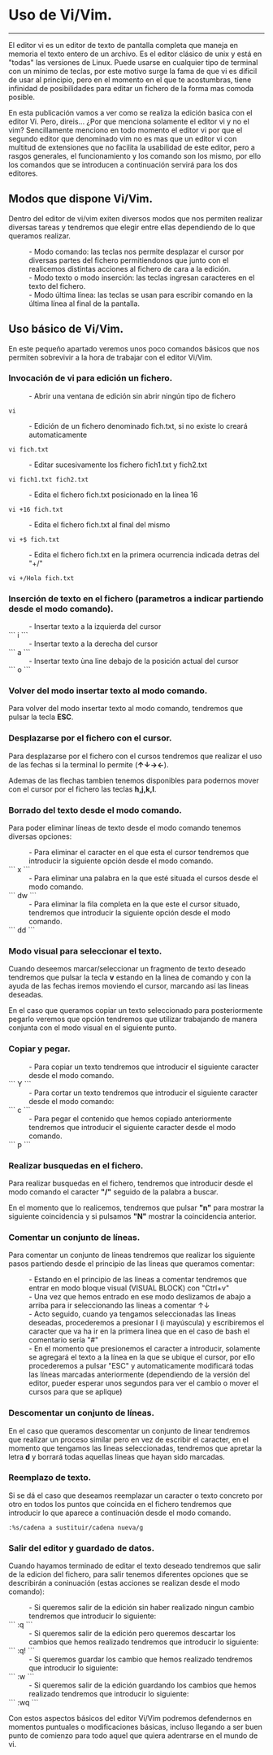 # [](#header-1)Uso de Vi/Vim.
***
El editor vi es un editor de texto de pantalla completa que maneja en memoria el texto entero de un archivo. Es el editor clásico de unix y está en "todas" las versiones de Linux. Puede usarse en cualquier tipo de terminal con un mínimo de teclas, por este motivo surge la fama de que vi es dificil de usar al principio, pero en el momento en el que te acostumbras, tiene infinidad de posibilidades para editar un fichero de la forma mas comoda posible.

En esta publicación vamos a ver como se realiza la edición basica con el editor Vi. Pero, direis...
¿Por que menciona solamente el editor vi y no el vim? Sencillamente menciono en todo momento el editor vi por que el segundo editor que denominado vim no es mas que un editor vi con multitud de extensiones que no facilita la usabilidad de este editor, pero a rasgos generales, el funcionamiento y los comando son los mismo, por ello los comandos que se introducen a continuación servirá para los dos editores.

## [](#header-2)Modos que dispone Vi/Vim.
Dentro del editor de vi/vim exiten diversos modos que nos permiten realizar diversas tareas y tendremos que elegir entre ellas dependiendo de lo que queramos realizar.

<dd> - Modo comando: las teclas nos permite desplazar el cursor por diversas partes del fichero permitiendonos que junto con el realicemos distintas acciones al fichero de cara a la edición.</dd>
<dd> - Modo texto o modo inserción: las teclas ingresan caracteres en el texto del fichero.</dd>
<dd> - Modo última línea: las teclas se usan para escribir comando en la última línea al final de la pantalla.</dd>

## [](#header-2)Uso básico de Vi/Vim.
En este pequeño apartado veremos unos poco comandos básicos que nos permiten sobrevivir a la hora de trabajar con el editor Vi/Vim.

### [](#header-3)Invocación de vi para edición un fichero.
<dd>- Abrir una ventana de edición sin abrir ningún tipo de fichero</dd>

```
vi
```

<dd>- Edición de un fichero denominado fich.txt, si no existe lo creará automaticamente</dd>

```
vi fich.txt
```

<dd>- Editar sucesivamente los fichero fich1.txt y fich2.txt</dd>

```
vi fich1.txt fich2.txt
```

<dd>- Edita el fichero fich.txt posicionado en la línea 16</dd>

```
vi +16 fich.txt
```

<dd>- Edita el fichero fich.txt al final del mismo</dd>

```
vi +$ fich.txt
```

<dd>- Edita el fichero fich.txt en la primera ocurrencia indicada detras del "+/"</dd>

```
vi +/Hola fich.txt
```

### [](#header-3)Inserción de texto en el fichero (parametros a indicar partiendo desde el modo comando).
<dd>- Insertar texto a la izquierda del cursor</dd>
```
i
```
<dd>- Insertar texto a la derecha del cursor</dd>
```
a
```
<dd>- Insertar texto ùna line debajo de la posición actual del cursor</dd>
```
o
```

### [](#header-3)Volver del modo insertar texto al modo comando.
Para volver del modo insertar texto al modo comando, tendremos que pulsar la tecla **ESC**.


### [](#header-3)Desplazarse por el fichero con el cursor.
Para desplazarse por el fichero con el cursos tendremos que realizar el uso de las fechas si la terminal lo permite (**↑↓→←**).

Ademas de las flechas tambien tenemos disponibles para podernos mover con el cursor por el fichero las teclas **h,j,k,l**.

### [](#header-3)Borrado del texto desde el modo comando.
Para poder eliminar líneas de texto desde el modo comando tenemos diversas opciones:
<dd>- Para eliminar el caracter en el que esta el cursor tendremos que introducir la siguiente opción desde el modo comando.</dd>
```
x
```
<dd>- Para eliminar una palabra en la que esté situada el cursos desde el modo comando.</dd>
```
dw
```
<dd>- Para eliminar la fila completa en la que este el cursor situado, tendremos que introducir la siguiente opción desde el modo comando.</dd>
```
dd
```

### [](#header-3)Modo visual para seleccionar el texto.
Cuando deseemos marcar/seleccionar un fragmento de texto deseado tendremos que pulsar la tecla **v** estando en la linea de comando y con la ayuda de las fechas iremos moviendo el cursor, marcando así las lineas deseadas.

En el caso que queramos copiar un texto seleccionado para posteriormente pegarlo veremos que opción tendremos que utilizar trabajando de manera conjunta con el modo visual en el siguiente punto.

### [](#header-3)Copiar y pegar.
<dd>- Para copiar un texto tendremos que introducir el siguiente caracter desde el modo comando.</dd>
```
Y
```
<dd>- Para cortar un texto tendremos que introducir el siguiente caracter desde el modo comando:</dd>
```
c
```
<dd>- Para pegar el contenido que hemos copiado anteriormente tendremos que introducir el siguiente caracter desde el modo comando.</dd>
```
p
```

### [](#header-3)Realizar busquedas en el fichero.
Para realizar busquedas en el fichero, tendremos que introducir desde el modo comando el caracter **"/"** seguido de la palabra a buscar.

En el momento que lo realicemos, tendremos que pulsar **"n"** para mostrar la siguiente coincidencia y si pulsamos **"N"** mostrar la coincidencia anterior.

### [](#header-3)Comentar un conjunto de líneas.
Para comentar un conjunto de líneas tendremos que realizar los siguiente pasos partiendo desde el principio de las lineas que queramos comentar:
<dd>- Estando en el principio de las lineas a comentar tendremos que entrar en modo bloque visual (VISUAL BLOCK) con "Ctrl+v"</dd>

<dd>- Una vez que hemos entrado en ese modo deslizamos de abajo a arriba para ir seleccionando las lineas a comentar ↑↓</dd>

<dd>- Acto seguido, cuando ya tengamos seleccionadas las lineas deseadas, procederemos a presionar I (i mayúscula) y escribiremos el caracter que va ha ir en la primera linea que en el caso de bash el comentario sería "#"</dd>

<dd>- En el momento que presionemos el caracter a introducir, solamente se agregará el texto a la línea en la que se ubique el cursor, por ello procederemos a pulsar "ESC" y automaticamente modificará todas las líneas marcadas anteriormente (dependiendo de la versión del editor, pueder esperar unos segundos para ver el cambio o mover el cursos para que se aplique)</dd>

### [](#header-3)Descomentar un conjunto de líneas.
En el caso que queramos descomentar un conjunto de linear tendremos que realizar un proceso similar pero en vez de escribir el caracter, en el momento que tengamos las lineas seleccionadas, tendremos que apretar la letra **d** y borrará todas aquellas lineas que hayan sido marcadas.

### [](#header-3)Reemplazo de texto.
Si se dá el caso que deseamos reemplazar un caracter o texto concreto por otro en todos los puntos que coincida en el fichero tendremos que introducir lo que aparece a continuación desde el modo comando.
```
:%s/cadena a sustituir/cadena nueva/g
```

### [](#header-3)Salir del editor y guardado de datos.
Cuando hayamos terminado de editar el texto deseado tendremos que salir de la edicion del fichero, para salir tenemos diferentes opciones que se describirán a coninuación (estas acciones se realizan desde el modo comando):

<dd>- Si queremos salir de la edición sin haber realizado ningun cambio tendremos que introducir lo siguiente:</dd>
```
:q
```
<dd>- Si queremos salir de la edición pero queremos descartar los cambios que hemos realizado tendremos que introducir lo siguiente:</dd>
```
:q!
```
<dd>- Si queremos guardar los cambio que hemos realizado tendremos que introducir lo siguiente:</dd>
```
:w
```
<dd>- Si queremos salir de la edición guardando los cambios que hemos realizado tendremos que introducir lo siguiente:</dd>
```
:wq
```

Con estos aspectos básicos del editor Vi/Vim podremos defendernos en momentos puntuales o modificaciones básicas, incluso llegando a ser buen punto de comienzo para todo aquel que quiera adentrarse en el mundo de vi.

